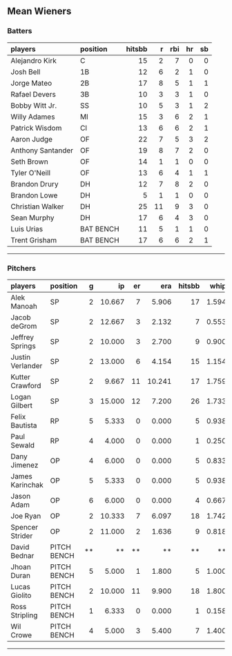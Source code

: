 ## Mean Wieners

### Batters

 
|players           |position  | hitsbb|  r| rbi| hr| sb| 
|:-----------------|:---------|------:|--:|---:|--:|--:| 
|Alejandro Kirk    |C         |     15|  2|   7|  0|  0| 
|Josh Bell         |1B        |     12|  6|   2|  1|  0| 
|Jorge Mateo       |2B        |     17|  8|   5|  1|  1| 
|Rafael Devers     |3B        |     10|  3|   3|  1|  0| 
|Bobby Witt Jr.    |SS        |     10|  5|   3|  1|  2| 
|Willy Adames      |MI        |     15|  3|   6|  2|  1| 
|Patrick Wisdom    |CI        |     13|  6|   6|  2|  1| 
|Aaron Judge       |OF        |     22|  7|   5|  3|  2| 
|Anthony Santander |OF        |     19|  8|   7|  2|  0| 
|Seth Brown        |OF        |     14|  1|   1|  0|  0| 
|Tyler O'Neill     |OF        |     13|  6|   4|  1|  1| 
|Brandon Drury     |DH        |     12|  7|   8|  2|  0| 
|Brandon Lowe      |DH        |      5|  1|   1|  0|  0| 
|Christian Walker  |DH        |     25| 11|   9|  3|  0| 
|Sean Murphy       |DH        |     17|  6|   4|  3|  0| 
|Luis Urias        |BAT BENCH |     11|  5|   1|  1|  0| 
|Trent Grisham     |BAT BENCH |     17|  6|   6|  2|  1| 


* * *

### Pitchers

 
|players          |position    |  g|     ip| er|    era| hitsbb|  whip| so|  w| sv| 
|:----------------|:-----------|--:|------:|--:|------:|------:|-----:|--:|--:|--:| 
|Alek Manoah      |SP          |  2| 10.667|  7|  5.906|     17| 1.594| 12|  0|  0| 
|Jacob deGrom     |SP          |  2| 12.667|  3|  2.132|      7| 0.553| 19|  1|  0| 
|Jeffrey Springs  |SP          |  2| 10.000|  3|  2.700|      9| 0.900| 12|  1|  0| 
|Justin Verlander |SP          |  2| 13.000|  6|  4.154|     15| 1.154| 11|  0|  0| 
|Kutter Crawford  |SP          |  2|  9.667| 11| 10.241|     17| 1.759|  7|  0|  0| 
|Logan Gilbert    |SP          |  3| 15.000| 12|  7.200|     26| 1.733| 11|  0|  0| 
|Felix Bautista   |RP          |  5|  5.333|  0|  0.000|      5| 0.938|  5|  0|  3| 
|Paul Sewald      |RP          |  4|  4.000|  0|  0.000|      1| 0.250|  5|  0|  1| 
|Dany Jimenez     |OP          |  4|  6.000|  0|  0.000|      5| 0.833|  6|  1|  0| 
|James Karinchak  |OP          |  5|  5.333|  0|  0.000|      5| 0.938| 11|  1|  0| 
|Jason Adam       |OP          |  6|  6.000|  0|  0.000|      4| 0.667|  8|  0|  2| 
|Joe Ryan         |OP          |  2| 10.333|  7|  6.097|     18| 1.742| 10|  1|  0| 
|Spencer Strider  |OP          |  2| 11.000|  2|  1.636|      9| 0.818| 13|  1|  0| 
|David Bednar     |PITCH BENCH | **|     **| **|     **|     **|    **| **| **| **| 
|Jhoan Duran      |PITCH BENCH |  5|  5.000|  1|  1.800|      5| 1.000|  9|  0|  0| 
|Lucas Giolito    |PITCH BENCH |  2| 10.000| 11|  9.900|     18| 1.800| 12|  1|  0| 
|Ross Stripling   |PITCH BENCH |  1|  6.333|  0|  0.000|      1| 0.158|  7|  0|  0| 
|Wil Crowe        |PITCH BENCH |  4|  5.000|  3|  5.400|      7| 1.400|  2|  1|  0| 


* * *


